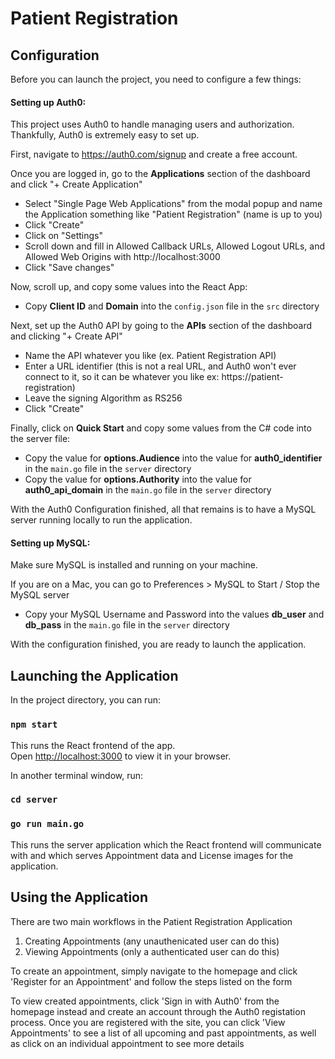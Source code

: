# Patient Registration

## Configuration

Before you can launch the project, you need to configure a few things:

#### Setting up Auth0:

This project uses Auth0 to handle managing users and authorization.
Thankfully, Auth0 is extremely easy to set up.

First, navigate to https://auth0.com/signup and create a free account.

Once you are logged in, go to the **Applications** section of the dashboard and click "+ Create Application"
  * Select "Single Page Web Applications" from the modal popup and name the Application something like "Patient Registration" (name is up to you)
  * Click "Create"
  * Click on "Settings"
  * Scroll down and fill in Allowed Callback URLs, Allowed Logout URLs, and Allowed Web Origins with http://localhost:3000
  * Click "Save changes"

Now, scroll up, and copy some values into the React App:
  * Copy **Client ID** and **Domain** into the `config.json` file in the `src` directory

Next, set up the Auth0 API by going to the **APIs** section of the dashboard and clicking "+ Create API"
  * Name the API whatever you like (ex. Patient Registration API)
  * Enter a URL identifier (this is not a real URL, and Auth0 won't ever connect to it, so it can be whatever you like ex: https://patient-registration)
  * Leave the signing Algorithm as RS256
  * Click "Create"

Finally, click on **Quick Start** and copy some values from the C# code into the server file:
  * Copy the value for **options.Audience** into the value for **auth0_identifier** in the `main.go` file in the `server` directory
  * Copy the value for **options.Authority** into the value for **auth0_api_domain** in the `main.go` file in the `server` directory

With the Auth0 Configuration finished, all that remains is to have a MySQL server running locally to run the application.

#### Setting up MySQL:

Make sure MySQL is installed and running on your machine.

If you are on a Mac, you can go to Preferences > MySQL to Start / Stop the MySQL server

* Copy your MySQL Username and Password into the values **db_user** and **db_pass** in the `main.go` file in the `server` directory

With the configuration finished, you are ready to launch the application.

## Launching the Application

In the project directory, you can run:

### `npm start`

This runs the React frontend of the app.\
Open [http://localhost:3000](http://localhost:3000) to view it in your browser.

In another terminal window, run:
### `cd server`
### `go run main.go`

This runs the server application which the React frontend will communicate with and which serves Appointment data and License images for the application.

## Using the Application

There are two main workflows in the Patient Registration Application
1. Creating Appointments (any unauthenicated user can do this)
2. Viewing Appointments (only a authenticated user can do this)

To create an appointment, simply navigate to the homepage and click 'Register for an Appointment' and follow the steps listed on the form

To view created appointments, click 'Sign in with Auth0' from the homepage instead and create an account through the Auth0 registation process.
Once you are registered with the site, you can click 'View Appointments' to see a list of all upcoming and past appointments, as well as click on an individual appointment to see more details
